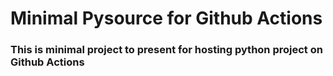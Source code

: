 # Minimal Pysource for Github Actions
### This is minimal project to present for hosting python project on Github Actions
